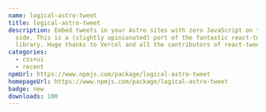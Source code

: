 ```yaml
---
name: logical-astro-tweet
title: logical-astro-tweet
description: Embed tweets in your Astro sites with zero JavaScript on the client
  side. This is a (slightly opinionated) port of the fantastic react-tweet
  library. Huge thanks to Vercel and all the contributors of react-tweet.
categories:
  - css+ui
  - recent
npmUrl: https://www.npmjs.com/package/logical-astro-tweet
homepageUrl: https://www.npmjs.com/package/logical-astro-tweet
badge: new
downloads: 100
---
```

